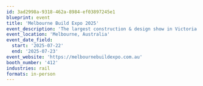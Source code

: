 ```yaml
---
id: 3ad2998a-9318-462a-8984-ef03897245e1
blueprint: event
title: 'Melbourne Build Expo 2025'
event_description: 'The largest construction & design show in Victoria'
event_location: 'Melbourne, Australia'
event_date_field:
  start: '2025-07-22'
  end: '2025-07-23'
event_website: 'https://melbournebuildexpo.com.au'
booth_number: '412'
industries: rail
formats: in-person
---
```

